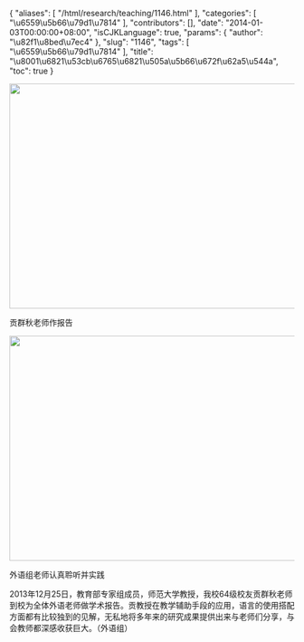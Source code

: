 {
    "aliases": [
        "/html/research/teaching/1146.html"
    ],
    "categories": [
        "\u6559\u5b66\u79d1\u7814"
    ],
    "contributors": [],
    "date": "2014-01-03T00:00:00+08:00",
    "isCJKLanguage": true,
    "params": {
        "author": "\u82f1\u8bed\u7ec4"
    },
    "slug": "1146",
    "tags": [
        "\u6559\u5b66\u79d1\u7814"
    ],
    "title": "\u8001\u6821\u53cb\u6765\u6821\u505a\u5b66\u672f\u62a5\u544a",
    "toc": true
}


<img
    src="https://cdn.tfls.online/mirror/full/1046eb2736dd38b2dc0578de224686b1a1c8df72.jpg"
    style="display:block;margin-left:auto;margin-right:auto;"
    decoding="async"
    fetchpriority="auto"
    loading="lazy"
    height="397"
    width="600"
/>




贡群秋老师作报告





<img
    src="https://cdn.tfls.online/mirror/full/48d01570caabaa70c2ff65860aaca0f2cba28452.jpg"
    style="display:block;margin-left:auto;margin-right:auto;"
    decoding="async"
    fetchpriority="auto"
    loading="lazy"
    height="397"
    width="600"
/>




外语组老师认真聆听并实践







2013年12月25日，教育部专家组成员，师范大学教授，我校64级校友贡群秋老师到校为全体外语老师做学术报告。贡教授在教学辅助手段的应用，语言的使用搭配方面都有比较独到的见解，无私地将多年来的研究成果提供出来与老师们分享，与会教师都深感收获巨大。（外语组）



